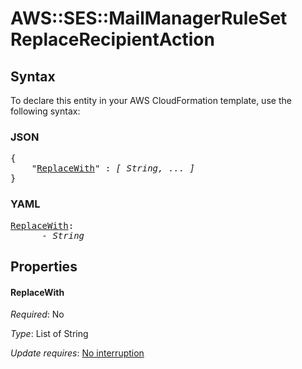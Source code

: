 # AWS::SES::MailManagerRuleSet ReplaceRecipientAction

## Syntax

To declare this entity in your AWS CloudFormation template, use the following syntax:

### JSON

<pre>
{
    "<a href="#replacewith" title="ReplaceWith">ReplaceWith</a>" : <i>[ String, ... ]</i>
}
</pre>

### YAML

<pre>
<a href="#replacewith" title="ReplaceWith">ReplaceWith</a>: <i>
      - String</i>
</pre>

## Properties

#### ReplaceWith

_Required_: No

_Type_: List of String

_Update requires_: [No interruption](https://docs.aws.amazon.com/AWSCloudFormation/latest/UserGuide/using-cfn-updating-stacks-update-behaviors.html#update-no-interrupt)
